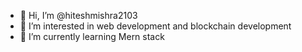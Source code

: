 - 👋 Hi, I’m @hiteshmishra2103
- 👀 I’m interested in web development and blockchain development
- 🌱 I’m currently learning Mern stack

<!---
hiteshmishra2103/hiteshmishra2103 is a ✨ special ✨ repository because its `README.md` (this file) appears on your GitHub profile.
You can click the Preview link to take a look at your changes.
--->
